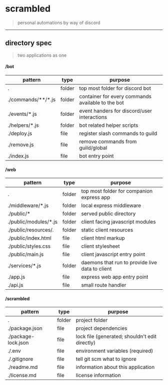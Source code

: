 # scrambled

> personal automations by way of discord

---

## directory spec

> two applications as one

#### /bot

| pattern            | type   | purpose                                           |
| ------------------ | ------ | ------------------------------------------------- |
| .                  | folder | top most folder for discord bot                   |
| ./commands/**/*.js | folder | container for every commands available to the bot |
| ./events/*.js      | folder | event handers for discord/user interactions       |
| ./helpers/*.js     | folder | bot related helper scripts                        |
| ./deploy.js        | file   | register slash commands to guild                  |
| ./remove.js        | file   | remove commands from guild/global                 |
| ./index.js         | file   | bot entry point                                   |

#### /web

| pattern                | type   | purpose                                         |
| ---------------------- | ------ | ----------------------------------------------- |
| .                      | folder | top most folder for companion express app       |
| ./middleware/*.js      | folder | local express middleware                        |
| ./public/*             | folder | served public directory                         |
| ./public/modules/*.js  | folder | client facing javascript modules                |
| ./public/resources/*.* | folder | static client resources                         |
| ./public/index.html    | file   | client html markup                              |
| ./public/styles.css    | file   | client stylesheet                               |
| ./public/main.js       | file   | client javascript entry point                   |
| ./services/*.js        | folder | daemons that run to provide live data to client |
| ./app.js               | file   | express web app entry point                     |
| ./api.js               | file   | small route handler                             |

#### /scrambled

| pattern             | type   | purpose                                        |
| ------------------- | ------ | -----------------------------------------------|
| .                   | folder | project folder                                 |
| ./package.json      | file   | project dependencies                           |
| ./package-lock.json | file   | lock file (generated; shouldn't edit directly) |
| ./.env              | file   | environment variables (required)               |
| ./.gitignore        | file   | tell git scm what to ignore                    |
| ./readme.md         | file   | information about this application             |
| ./license.md        | file   | license information                            |
